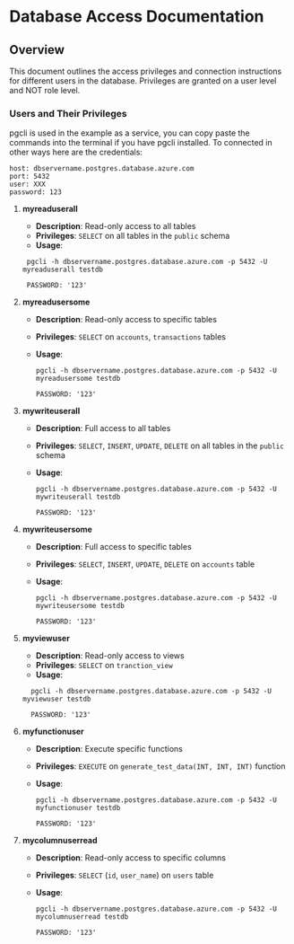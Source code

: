 # Database Access Documentation

## Overview

This document outlines the access privileges and connection instructions for different users in the database. Privileges are granted on a user level and NOT role level.

### Users and Their Privileges

pgcli is used in the example as a service, you can copy paste the commands into the terminal if you have pgcli installed.
To connected in other ways here are the credentials:

```
host: dbservername.postgres.database.azure.com 
port: 5432
user: XXX
password: 123
```


1. **myreaduserall**
   - **Description**: Read-only access to all tables
   - **Privileges**: `SELECT` on all tables in the `public` schema
   - **Usage**:

    ```
     pgcli -h dbservername.postgres.database.azure.com -p 5432 -U myreaduserall testdb
    ```

    ```
     PASSWORD: '123'
    ```


2. **myreadusersome**
   - **Description**: Read-only access to specific tables
   - **Privileges**: `SELECT` on `accounts`, `transactions` tables
   - **Usage**:

     ```
     pgcli -h dbservername.postgres.database.azure.com -p 5432 -U myreadusersome testdb
      ```

      ```
     PASSWORD: '123'
     ```

3. **mywriteuserall**
   - **Description**: Full access to all tables
   - **Privileges**: `SELECT`, `INSERT`, `UPDATE`, `DELETE` on all tables in the `public` schema
   - **Usage**:

     ```
     pgcli -h dbservername.postgres.database.azure.com -p 5432 -U mywriteuserall testdb
      ```

     ```
     PASSWORD: '123'
     ```

4. **mywriteusersome**
   - **Description**: Full access to specific tables
   - **Privileges**: `SELECT`, `INSERT`, `UPDATE`, `DELETE` on `accounts` table
   - **Usage**:

      ```
     pgcli -h dbservername.postgres.database.azure.com -p 5432 -U mywriteusersome testdb
       ```

      ```
     PASSWORD: '123'
      ```

5. **myviewuser**
   - **Description**: Read-only access to views
   - **Privileges**: `SELECT` on `tranction_view`
   - **Usage**:

   ```
     pgcli -h dbservername.postgres.database.azure.com -p 5432 -U myviewuser testdb
   ```

   ```
     PASSWORD: '123'
   ```

6. **myfunctionuser**
   - **Description**: Execute specific functions
   - **Privileges**: `EXECUTE` on `generate_test_data(INT, INT, INT)` function
   - **Usage**:

     ```
     pgcli -h dbservername.postgres.database.azure.com -p 5432 -U myfunctionuser testdb
     ```

     ```
     PASSWORD: '123'
     ```

7. **mycolumnuserread**
   - **Description**: Read-only access to specific columns
   - **Privileges**: `SELECT` (`id`, `user_name`) on `users` table
   - **Usage**:

     ```
     pgcli -h dbservername.postgres.database.azure.com -p 5432 -U mycolumnuserread testdb
     ```

     ```
     PASSWORD: '123'
     ```
